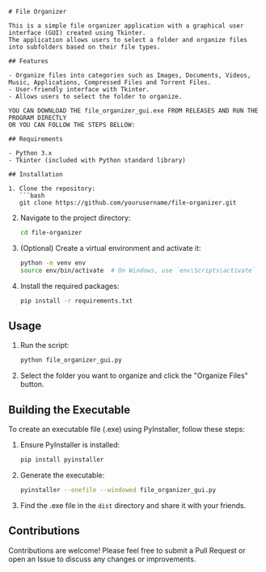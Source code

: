 ```
# File Organizer

This is a simple file organizer application with a graphical user interface (GUI) created using Tkinter.
The application allows users to select a folder and organize files into subfolders based on their file types.

## Features

- Organize files into categories such as Images, Documents, Videos, Music, Applications, Compressed Files and Torrent Files.
- User-friendly interface with Tkinter.
- Allows users to select the folder to organize.

YOU CAN DOWNLOAD THE file_organizer_gui.exe FROM RELEASES AND RUN THE PROGRAM DIRECTLY
OR YOU CAN FOLLOW THE STEPS BELLOW:

## Requirements

- Python 3.x
- Tkinter (included with Python standard library)

## Installation

1. Clone the repository:
   ```bash
   git clone https://github.com/yourusername/file-organizer.git
   ```

2. Navigate to the project directory:
   ```bash
   cd file-organizer
   ```

3. (Optional) Create a virtual environment and activate it:
   ```bash
   python -m venv env
   source env/bin/activate  # On Windows, use `env\Scripts\activate`
   ```

4. Install the required packages:
   ```bash
   pip install -r requirements.txt
   ```

## Usage

1. Run the script:
   ```bash
   python file_organizer_gui.py
   ```

2. Select the folder you want to organize and click the "Organize Files" button.

## Building the Executable

To create an executable file (.exe) using PyInstaller, follow these steps:

1. Ensure PyInstaller is installed:
   ```bash
   pip install pyinstaller
   ```

2. Generate the executable:
   ```bash
   pyinstaller --onefile --windowed file_organizer_gui.py
   ```

3. Find the .exe file in the `dist` directory and share it with your friends.

## Contributions

Contributions are welcome! Please feel free to submit a Pull Request or open an Issue to discuss any changes or improvements.
